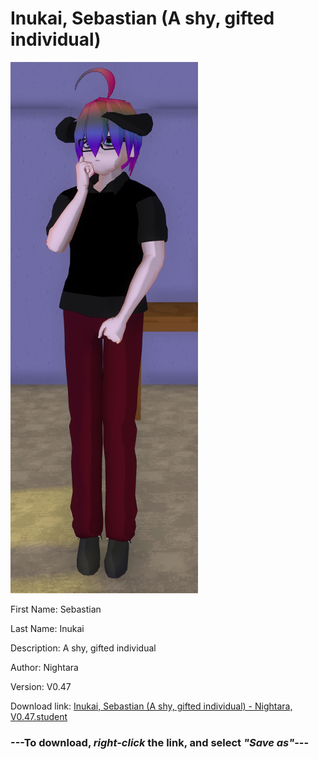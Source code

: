 # Inukai, Sebastian (A shy, gifted individual)

<img src = "https://raw.githubusercontent.com/Arbiter1223/Daigaku-Gurashi-Custom-Students/master/Students/Files/Inukai%2C%20Sebastian%20(A%20shy%2C%20gifted%20individual).png">

First Name: Sebastian

Last Name: Inukai

Description: A shy, gifted individual

Author: Nightara

Version: V0.47

Download link: <a href="https://raw.githubusercontent.com/Arbiter1223/Daigaku-Gurashi-Custom-Students/master/Students/Files/Inukai%2C%20Sebastian%20(A%20shy%2C%20gifted%20individual)%20-%20Nightara%2C%20V0.47.student">Inukai, Sebastian (A shy, gifted individual) - Nightara, V0.47.student</a>

### ---**To download, _right-click_ the link, and select _"Save as"_**---
